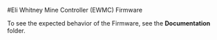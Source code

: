 #Eli Whitney Mine Controller (EWMC) Firmware

To see the expected behavior of the Firmware, see the **Documentation** folder.
